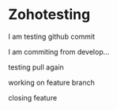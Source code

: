 # Zohotesting

I am testing github commit

I am commiting from develop...

testing pull again

working on feature branch

closing feature